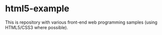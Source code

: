 html5-example
=============

This is repository with various front-end web programming samples (using HTML5/CSS3 where possible).
